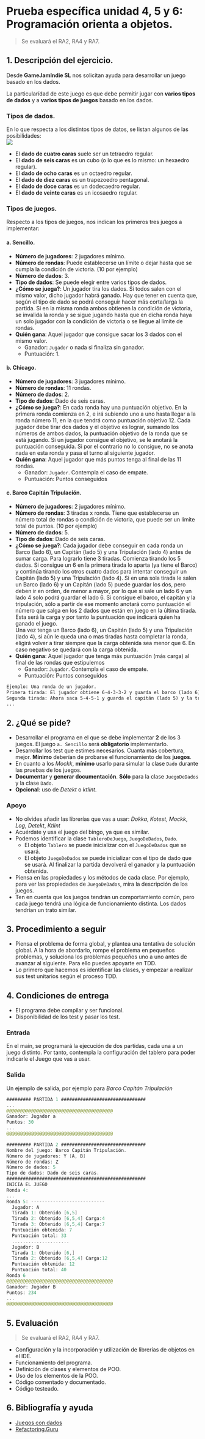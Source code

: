 # Prueba específica unidad 4, 5 y 6: Programación orienta a objetos.

> Se evaluará el RA2, RA4 y RA7.


## 1. Descripción del ejercicio.
Desde **GameJamIndie SL** nos solicitan ayuda para desarrollar un juego basado en los dados. 

La particularídad de este juego es que debe permitir jugar con **varios tipos de dados** y a **varios tipos de juegos** basado en los dados.   

### Tipos de dados.   
En lo que respecta a los distintos tipos de datos, se listan algunos de las posibilidades:   
![](assets/tiposDados.png)
- El **dado de cuatro caras** suele ser un tetraedro regular.   
- El **dado de seis caras** es un cubo (o lo que es lo mismo: un hexaedro regular).   
- El **dado de ocho caras** es un octaedro regular.   
- El **dado de diez caras** es un trapezoedro pentagonal.   
- El **dado de doce caras** es un dodecaedro regular.   
- El **dado de veinte caras** es un icosaedro regular.   

### Tipos de juegos.   
Respecto a los tipos de juegos, nos indican los primeros tres juegos a implementar:

#### a. Sencillo.   
* **Número de jugadores**: 2 jugadores mínimo.   
* **Número de rondas**: Puede establecerse un límite o dejar hasta que se cumpla la condición de victoria. (10 por ejemplo)  
* **Número de dados**: 3.   
* **Tipo de dados**: Se puede elegir entre varios tipos de dados.   
* **¿Cómo se juega?**: Un jugador tira los dados. Si todos salen con el mismo valor, dicho jugador habrá ganado. Hay que tener en cuenta que, según el tipo de dado se podrá conseguir hacer más corta/larga la partida. Si en la misma ronda ambos obtienen la condición de victoria, se invalida la ronda y se sigue jugando hasta que en dicha ronda haya un solo jugador con la condición de victoria o se llegue al límite de rondas. 
* **Quién gana**: Aquel jugador que consigue sacar los 3 dados con el mismo valor.
  * Ganador: `Jugador` o nada si finaliza sin ganador.    
  * Puntuación: 1.   

#### b. Chicago.
* **Número de jugadores**: 3 jugadores mínimo.   
* **Número de rondas**: 11 rondas.   
* **Número de dados**: 2.   
* **Tipo de dados**: Dado de seis caras.   
* **¿Cómo se juega?**: En cada ronda hay una puntuación objetivo. En la primera ronda comienza en 2, e irá subiendo uno a uno hasta llegar a la ronda número 11, en la que tendrá como puntuación objetivo 12. Cada jugador debe tirar dos dados y el objetivo es lograr, sumando los números de ambos dados, la puntuación objetivo de la ronda que se está jugando. Si un jugador consigue el objetivo, se le anotará la puntuación conseguida. Si por el contrario no lo consigue, no se anota nada en esta ronda y pasa el turno al siguiente jugador.   
* **Quién gana**: Aquel jugador que más puntos tenga al final de las 11 rondas.   
  * Ganador: `Jugador`. Contempla el caso de empate. 
  * Puntuación: Puntos conseguidos

#### c. Barco Capitán Tripulación.   
* **Número de jugadores**: 2 jugadores mínimo.  
* **Número de rondas**: 3 tiradas x ronda. Tiene que establecerse un número total de rondas o condición de victoria, que puede ser un límite total de puntos. (10 por ejemplo)         
* **Número de dados**: 5.  
* **Tipo de dados**: Dado de seis caras.   
* **¿Cómo se juega?**: Cada jugador debe conseguir en cada ronda un Barco (lado 6), un Capitán (lado 5) y una Tripulación (lado 4) antes de sumar carga. Para lograrlo tiene 3 tiradas. Comienza tirando los 5 dados. Si consigue un 6 en la primera tirada lo aparta (ya tiene el Barco) y continúa tirando los otros cuatro dados para intentar conseguir un Capitán (lado 5) y una Tripulación (lado 4). Si en una sola tirada le salen un Barco (lado 6) y un Capitán (lado 5) puede guardar los dos, pero deben ir en orden, de menor a mayor, por lo que si sale un lado 6 y un lado 4 solo podrá guardar el lado 6.
Si consigue el barco, el capitán y la tripulación, sólo a partir de ese momento anotará como puntuación el número que salga en los 2 dados que están en juego en la última tirada. Esta será la carga y por tanto la puntuación que indicará quien ha ganado el juego.   
Una vez tenga un Barco (lado 6), un Capitán (lado 5) y una Tripulación (lado 4), si aún le queda una o mas tiradas hasta completar la ronda, eligirá volver a tirar siempre que la carga obtenida sea menor que 6. En caso negativo se quedará con la carga obtenida.   
* **Quién gana**: Aquel jugador que tenga más puntuación (más carga) al final de las rondas que estipulemos 
  * Ganador: `Jugador`. Contempla el caso de empate.
  * Puntuación: Puntos conseguidos


```txt 
Ejemplo: Una ronda de un jugador.
Primera tirada: El jugador obtiene 6-4-3-3-2 y guarda el barco (lado 6). 
Segunda tirada: Ahora saca 5-4-5-1 y guarda el capitán (lado 5) y la tripulación (lado 4). Podría anotarse 5-1 como carga pero como le queda una tirada, el jugador puede arriesgarse en una tercera tirada para obtener una mayor carga, una puntuación más alta.
...
```
 

## 2. ¿Qué se pide?
- Desarrollar el programa en el que se debe implementar **2** de los 3 juegos. El juego `a. Sencillo` será **obligatorio** implementarlo.
- Desarrollar los test que estimes necesarios. Cuanta más cobertura, mejor. **Mínimo** deberían de probarse el funcionamiento de los **juegos**.   
- En cuanto a los *Mockk*, **mínimo** usarlo para simular la clase `Dado` durante las pruebas de los juegos.   
- **Documentar** y **generar documentación**. **Sólo** para la clase `JuegoDeDados` y la clase `Dado`.   
- **Opcional**: uso de *Detekt* o *ktlint*.

### Apoyo

- No olvides añadir las librerías que vas a usar: *Dokka*, *Kotest*, *Mockk*, *Log*, *Detekt*, *Ktlint*
- Acuérdate y usa el juego del bingo, ya que es similar.
- Podemos identificar la clase `TableroDeJuego`, `JuegoDeDados`, `Dado`.
  - El objeto `Tablero` se puede inicializar con el `JuegoDeDados` que se usará.
  - El objeto `JuegoDeDados` se puede inicializar con el tipo de dado que se usará. Al finalizar la partida devolverá el ganador y la puntuación obtenida.  
- Piensa en las propiedades y los métodos de cada clase. Por ejemplo, para ver las propiedades de `JuegoDeDados`, mira la descripción de los juegos.
- Ten en cuenta que los juegos tendrán un comportamiento común, pero cada juego tendrá una lógica de funcionamiento distinta. Los dados tendrían un trato similar.

## 3. Procedimiento a seguir
- Piensa el problema de forma global, y plantea una tentativa de solución global. A la hora de abordarlo, rompe el problema en pequeños problemas, y soluciona los problemas pequeños uno a uno antes de avanzar al siguiente. Para ello puedes apoyarte en TDD.   
- Lo primero que hacemos es identificar las clases, y empezar a realizar sus test unitarios según el proceso TDD.   

## 4. Condiciones de entrega
- El programa debe compilar y ser funcional.
- Disponibilidad de los test y pasar los test.

### Entrada
En el main, se programará la ejecución de dos partidas, cada una a un juego distinto. Por tanto, contempla la configuración del tablero para poder indicarle el Juego que vas a usar. 

### Salida
Un ejemplo de salida, por ejemplo para *Barco Capitán Tripulación*

```kotlin
######### PARTIDA 1 ###############################
...
@@@@@@@@@@@@@@@@@@@@@@@@@@@@@@@@@@@@@@@
Ganador: Jugador a
Puntos: 30
...
@@@@@@@@@@@@@@@@@@@@@@@@@@@@@@@@@@@@@@@

######### PARTIDA 2 ###############################
Nombre del juego: Barco Capitán Tripulación.   
Número de jugadores: Y [A, B]
Número de rondas: Z
Número de dados: 5
Tipo de dados: Dado de seis caras.  
###################################################
INICIA EL JUEGO
Ronda 4:
...
Ronda 5: ---------------------------
  Jugador: A
  Tirada 1: Obtenido [6,5] 
  Tirada 2: Obtenido [6,5,4] Carga:4
  Tirada 3: Obtenido [6,5,4] Carga:7
  Puntuación obtenida: 7
  Puntuación total: 33
  .....................
  Jugador: B
  Tirada 1: Obtenido [6,] 
  Tirada 2: Obtenido [6,5,4] Carga:12
  Puntuación obtenida: 12
  Puntuación total: 40
Ronda 6
@@@@@@@@@@@@@@@@@@@@@@@@@@@@@@@@@@@@@@@
Ganador: Jugador B
Puntos: 234
...
@@@@@@@@@@@@@@@@@@@@@@@@@@@@@@@@@@@@@@@
```

## 5. Evaluación
> Se evaluará el RA2, RA4 y RA7.

* Configuración y la incorporación y utilización de librerías de objetos en el IDE.   
* Funcionamiento del programa.   
* Definición de clases y elementos de POO.    
* Uso de los elementos de la POO.    
* Código comentado y documentado.   
* Código testeado.   

## 6. Bibliografía y ayuda
- [Juegos con dados](https://patapato.es/campamento-patapato-3/) 
- [Refactoring.Guru](https://refactoring.guru/es/)
[](https://www.tutorialesprogramacionya.com/kotlinya/detalleconcepto.php?punto=26&codigo=26&)